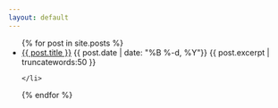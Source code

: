```yaml
---
layout: default
---
```

<ul>
  {% for post in site.posts %}
    <li>
      <a href="{{ post.url }}">{{ post.title }}</a> {{ post.date | date: "%B %-d, %Y"}}
	  {{ post.excerpt | truncatewords:50 }}

    </li>
  {% endfor %}
</ul>
